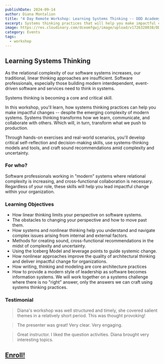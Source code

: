 ```yaml
---
publishDate: 2024-09-14
author: Diana Montalion
title: "4 Day Remote Workshop: Learning Systems Thinking -- DDD Academy"
excerpt: Systems thinking practices that will help you make impactful changes -- despite the emerging complexity of modern systems.
image: https://res.cloudinary.com/dceomfgwj/image/upload/v1726328038/DDD_Academy_e8wcam.png
category: Events
tags:
  - workshop
---
```

## **Learning Systems Thinking**

As the relational complexity of our software systems increases, our traditional, linear thinking approaches are insufficient. Software professionals, especially those building modern interdependent, event-driven software and services need to think in systems.

Systems thinking is becoming a core and critical skill.

In this workshop, you'll learn, how systems thinking practices can help you make impactful changes -- despite the emerging complexity of modern systems. Systems thinking transforms how we learn, communicate, and collaborate with others. Which will, in turn, transform what we push to production.

Through hands-on exercises and real-world scenarios, you'll develop critical self-reflection and decision-making skills, use systems-thinking models and tools, and craft sound recommendations amid complexity and uncertainty.

### **For who?**

Software professionals working in "modern" systems where relational complexity is increasing, and cross-functional collaboration is necessary. Regardless of your role, these skills will help you lead impactful change within your organization.

### **Learning Objectives**

- How linear thinking limits your perspective on software systems.
- The obstacles to changing your perspective and how to move past them.
- How systems and nonlinear thinking help you understand and navigate complex issues arising from internal and external factors.
- Methods for creating sound, cross-functional recommendations in the midst of complexity and uncertainty.
- Using the Iceberg Model and leverage points to guide systemic change.
- How nonlinear approaches improve the quality of architectural thinking and deliver impactful change for organizations.
- How writing, thinking and modeling are core architecture practices
- How to provide a modern style of leadership as software becomes information systems. We will work together on a systems challenge where there is no "right" answer, only the answers we can craft using systems thinking practices.
    
### **Testimonial**

> Diana's workshop was well structured and timely, she covered salient themes in a relatively short period. This was thought provoking!

> The presenter was great! Very clear. Very engaging.

> Great instructor. I liked the question activities. Diana brought very interesting topics.

## [Enroll!](https://ddd.academy/learning-systems-thinking/)

